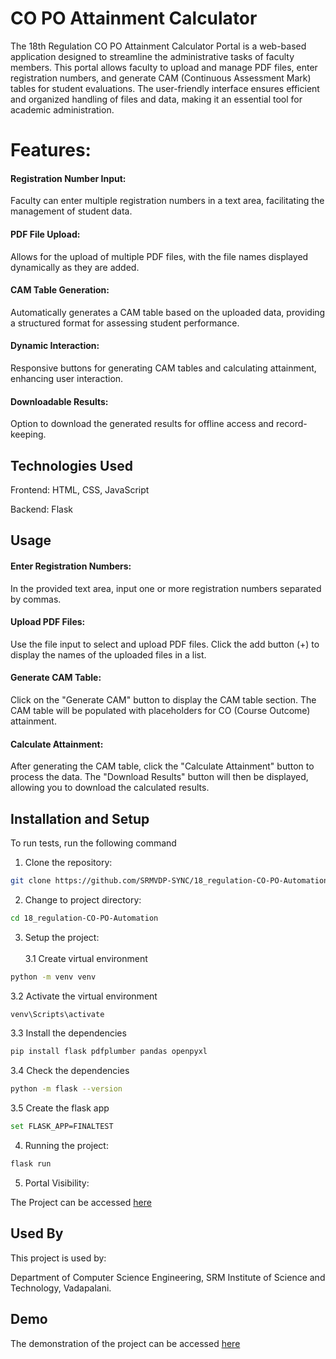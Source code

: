 # CO PO Attainment Calculator

The 18th Regulation CO PO Attainment Calculator Portal is a web-based application designed to streamline the administrative tasks of faculty members. This portal allows faculty to upload and manage PDF files, enter registration numbers, and generate CAM (Continuous Assessment Mark) tables for student evaluations. The user-friendly interface ensures efficient and organized handling of files and data, making it an essential tool for academic administration.

# Features:

#### Registration Number Input: 
Faculty can enter multiple registration numbers in a text area, facilitating the management of student data.

#### PDF File Upload: 
 Allows for the upload of multiple PDF files, with the file names displayed dynamically as they are added.

#### CAM Table Generation: 
Automatically generates a CAM table based on the uploaded data, providing a structured format for assessing student performance.

#### Dynamic Interaction:
 Responsive buttons for generating CAM tables and calculating attainment, enhancing user interaction.

#### Downloadable Results: 
Option to download the generated results for offline access and record-keeping.

## Technologies Used
Frontend: HTML, CSS, JavaScript

Backend: Flask

## Usage

#### Enter Registration Numbers: 
In the provided text area, input one or more registration numbers separated by commas.

#### Upload PDF Files: 

 Use the file input to select and upload PDF files. Click the add button (+) to display the names of the uploaded files in a list.

#### Generate CAM Table:
 Click on the "Generate CAM" button to display the CAM table section.
The CAM table will be populated with placeholders for CO (Course Outcome) attainment.

#### Calculate Attainment:
 After generating the CAM table, click the "Calculate Attainment" button to process the data.
The "Download Results" button will then be displayed, allowing you to download the calculated results.


## Installation and Setup

To run tests, run the following command

1. Clone the repository:

```bash
git clone https://github.com/SRMVDP-SYNC/18_regulation-CO-PO-Automation.git
```

2. Change to project directory:

```bash
cd 18_regulation-CO-PO-Automation
```

3. Setup the project:
\
\
3.1 Create virtual environment
```bash
python -m venv venv 
```
3.2 Activate the virtual environment
```bash
venv\Scripts\activate
```
3.3 Install the dependencies 
```bash
pip install flask pdfplumber pandas openpyxl
```
3.4 Check the dependencies 
```bash
python -m flask --version
```
3.5 Create the flask app 
```bash
set FLASK_APP=FINALTEST  
```
4. Running the project:
```bash
flask run
```
5. Portal Visibility:

The Project can be accessed [here](https://attaiment-calculator-6.onrender.com/)

## Used By

This project is used by:

Department of  Computer Science Engineering, SRM Institute of Science and Technology, Vadapalani.

## Demo

The demonstration of the project can be accessed [here](https://youtu.be/npNrojmUdwY)
